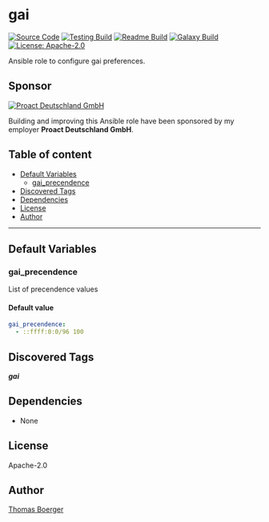 # gai

[![Source Code](https://img.shields.io/badge/github-source%20code-blue?logo=github&logoColor=white)](https://github.com/rolehippie/gai) [![Testing Build](https://github.com/rolehippie/gai/workflows/testing/badge.svg)](https://github.com/rolehippie/gai/actions?query=workflow%3Atesting) [![Readme Build](https://github.com/rolehippie/gai/workflows/readme/badge.svg)](https://github.com/rolehippie/gai/actions?query=workflow%3Areadme) [![Galaxy Build](https://github.com/rolehippie/gai/workflows/galaxy/badge.svg)](https://github.com/rolehippie/gai/actions?query=workflow%3Agalaxy) [![License: Apache-2.0](https://img.shields.io/github/license/rolehippie/gai)](https://github.com/rolehippie/gai/blob/master/LICENSE)

Ansible role to configure gai preferences.

## Sponsor

[![Proact Deutschland GmbH](https://proact.eu/wp-content/uploads/2020/03/proact-logo.png)](https://proact.eu)

Building and improving this Ansible role have been sponsored by my employer **Proact Deutschland GmbH**.

## Table of content

- [Default Variables](#default-variables)
  - [gai_precendence](#gai_precendence)
- [Discovered Tags](#discovered-tags)
- [Dependencies](#dependencies)
- [License](#license)
- [Author](#author)

---

## Default Variables

### gai_precendence

List of precendence values

#### Default value

```YAML
gai_precendence:
  - ::ffff:0:0/96 100
```

## Discovered Tags

**_gai_**


## Dependencies

- None

## License

Apache-2.0

## Author

[Thomas Boerger](https://github.com/tboerger)
